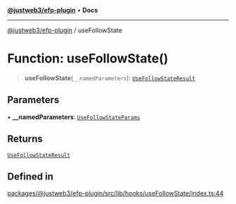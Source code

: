 [**@justweb3/efp-plugin**](../README.md) • **Docs**

***

[@justweb3/efp-plugin](../globals.md) / useFollowState

# Function: useFollowState()

> **useFollowState**(`__namedParameters`): [`UseFollowStateResult`](../interfaces/UseFollowStateResult.md)

## Parameters

• **\_\_namedParameters**: [`UseFollowStateParams`](../interfaces/UseFollowStateParams.md)

## Returns

[`UseFollowStateResult`](../interfaces/UseFollowStateResult.md)

## Defined in

[packages/@justweb3/efp-plugin/src/lib/hooks/useFollowState/index.ts:44](https://github.com/JustaName-id/JustaName-sdk/blob/dc845c10af242e3ca87d95ef392516ac0bfa8b95/packages/@justweb3/efp-plugin/src/lib/hooks/useFollowState/index.ts#L44)
